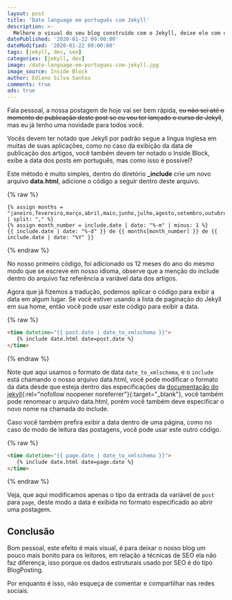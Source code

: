 ```yaml
---
layout: post
title: 'Date language em português com Jekyll'
description: >-
  Melhore o visual do seu blog construído com o Jekyll, deixe ele com o idioma de sua preferência.
datePublished: '2020-01-22 09:00:00'
dateModified: '2020-01-22 09:00:00'
tags: [jekyll, dev, seo]
categories: [jekyll, dev]
image: /date-language-em-portugues-com-jekyll.jpg
image_source: Inside Block
author: Ediano Silva Santos
comments: true
ads: true
---
```


Fala pessoal, a nossa postagem de hoje vai ser bem rápida, ~~eu não sei até o momento de publicação deste post se eu vou ter lançado o curso de Jekyll~~, mas eu já tenho uma novidade para todos você.

Vocês devem ter notado que Jekyll por padrão segue a língua inglesa em muitas de suas aplicações, como no caso da exibição da data de publicação dos artigos, você também devem ter notado o Inside Block, exibe a data dos posts em português, mas como isso é possível?

Este método é muito simples, dentro do diretório **_include** crie um novo arquivo **data.html**, adicione o código a seguir dentro deste arquivo.

{% raw %}
```liquid
{% assign months = "janeiro,fevereiro,março,abril,maio,junho,julho,agosto,setembro,outubro,novembro,dezembro" | split: "," %}
{% assign month_number = include.date | date: "%-m" | minus: 1 %}
{{ include.date | date: "%-d" }} de {{ months[month_number] }} de {{ include.date | date: "%Y" }}
```
{% endraw %}

No nosso primeiro código, foi adicionado os 12 meses do ano do mesmo modo que se escreve em nosso idioma, observe que a menção do include dentro do arquivo faz referência a variável data dos artigos.

Agora que já fizemos a tradução, podemos aplicar o código para exibir a data em algum lugar. Se você estiver usando a lista de paginação do Jekyll em sua home, então você pode usar este código para exibir a data.

{% raw %}
```html
<time datetime="{{ post.date | date_to_xmlschema }}">
   {% include date.html date=post.date %}
</time>
```
{% endraw %}

Note que aqui usamos o formato de data  `date_to_xmlschema`, e o `include` está chamando o nosso arquivo data.html, você pode modificar o formato da data desde que esteja dentro das especificações da [documentação do jekyll](https://jekyllrb.com/docs/templates/){:rel="nofollow noopener noreferrer"}{:target="_blank"}, você também pode renomear o arquivo data.html, porém você também deve especificar o novo nome na chamada do include.

Caso você também prefira exibir a data dentro de uma página, como no caso do modo de leitura das postagens, você pode usar este outro código.

{% raw %}
```html
<time datetime="{{ page.date | date_to_xmlschema }}">
   {% include date.html date=page.date %}
</time>
```
{% endraw %}

Veja, que aqui modificamos apenas o tipo da entrada da variável de `post` para `page`, deste modo a data é exibida no formato especificado ao abrir uma postagem.

## Conclusão
Bom pessoal, este efeito é mais visual, é para deixar o nosso blog um pouco mais bonito para os leitores, em relação a técnicas de SEO ela não faz diferença, isso porque os dados estruturais usado por SEO é do tipo BlogPosting.

Por enquanto é isso, não esqueça de comentar e compartilhar nas redes sociais.
